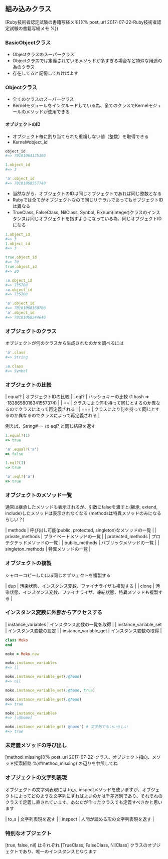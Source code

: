 ## 組み込みクラス

[Ruby技術者認定試験の書籍写経メモ]({% post_url 2017-07-22-Ruby技術者認定試験の書籍写経メモ %})

### BasicObjectクラス

- Objectクラスのスーパークラス
- Objectクラスでは定義されているメソッドが多すぎる場合など特殊な用途の為のクラス
- 存在してると記憶しておけばよす

### Objectクラス

- 全てのクラスのスーパークラス
- Kernelモジュールをインクルードしている為、全てのクラスでKernelモジュールのメソッドが使用できる

#### オブジェクトのID

- オブジェクト毎に割り当てられた重複しない値（整数）を取得できる
- Kernel#object_id

```ruby
object_id
#=> 70101064135100

1.object_id
#=> 3

'a'.object_id
#=> 70101068557740
```

- 当然ながら、オブジェクトのIDは同じオブジェクトであれば同じ整数となる
- Rubyでは全てがオブジェクトなので同じリテラルであってもオブジェクトIDは異なる
- TrueClass, FalseClass, NilClass, Synbol, Fixnum(Integer)クラスのインスタンスは同じオブジェクトを指すようになっている為、同じオブジェクトIDになる

```ruby
1.object_id
#=> 3
1.object_id
#=> 3

true.object_id
#=> 20
true.object_id
#=> 20

:a.object_id
#=> 735708
:a.object_id
#=> 735708

'a'.object_id
#=> 70101068360700
'a'.object_id
#=> 70101068344640
```

### オブジェクトのクラス

オブジェクトが何のクラスから生成されたのかを調べるには

```ruby
'a'.class
#=> String

:a.class
#=> Symbol
```

### オブジェクトの比較

| equal? | オブジェクトIDの比較                                                     |
| eql?   | ハッシュキーの比較 (1.hash => -1838658016341557374)                      |
| ==     | クラスにより何を持って同じとするのか異なるのでクラスによって再定義される |
| ===    | クラスにより何を持って同じとするのか異なるのでクラスによって再定義される |

例えば、String#== は eql? と同じ結果を返す

```ruby
1.equal?(1)
=> true

'a'.equal?('a')
=> false

1.eql?(1)
=> true

'a'.eql?('a')
=> true
```

### オブジェクトのメソッド一覧

通常は継承したメソッドも表示されるが、引数にfalseを渡すと(継承, extend, include)したメソッドは表示されなくなる
(methodsは特異メソッドのみになるらしい？)

| methods           | 呼び出し可能(public, protected, singleton)なメソッドの一覧 |
| private_methods   | プライベートメソッドの一覧                                 |
| protected_methods | プロテクテッドメソッドの一覧                               |
| public_methods    | パブリックメソッドの一覧                                   |
| singleton_methods | 特異メソッドの一覧                                         |

### オブジェクトの複製

シャローコピーしたほぼ同じオブジェクトを複製する

| dup   | 汚染状態、インスタンス変数、ファイナライザも複製する                         |
| clone | 汚染状態、インスタンス変数、ファイナライザ、凍結状態、特異メソッドも複製する |

### インスタンス変数に外部からアクセスする

| instance_variables    | インスタンス変数の一覧を取得 |
| instance_variable_set | インスタンス変数の設定       |
| instance_variable_get | インスタンス変数の取得       |

```ruby
class Moko
end

moko = Moko.new

moko.instance_variables
#=> []

moko.instance_variable_get(:@homo)
#=> nil

moko.instance_variable_set(:@homo, true)

moko.instance_variable_get(:@homo)
#=> true

moko.instance_variables
#=> [:@homo]

moko.instance_variable_get('@homo') # 文字列でもいいらしい
#=> true
```

### 未定義メソッドの呼び出し

[method_missing]({% post_url 2017-07-22-クラス、オブジェクト指向、メソッド探索経路 %}#method_missing) の辺りを参照してね

### オブジェクトの文字列表現

オブジェクトの文字列表現には to_s, inspectメソッドを使いますが、オブジェクトによってどのような文字列にすればよいのかは千差万別であり、それぞれのクラスで定義し直されています、あなたが作ったクラスでも定義すべきかと思います

| to_s    | 文字列表現を返す                 |
| inspect | 人間が読める形の文字列表現を返す |

### 特別なオブジェクト

[true, false, nil] はそれぞれ [TrueClass, FalseClass, NilClass] クラスのオブジェクトであり、唯一のインスタンスとなります
